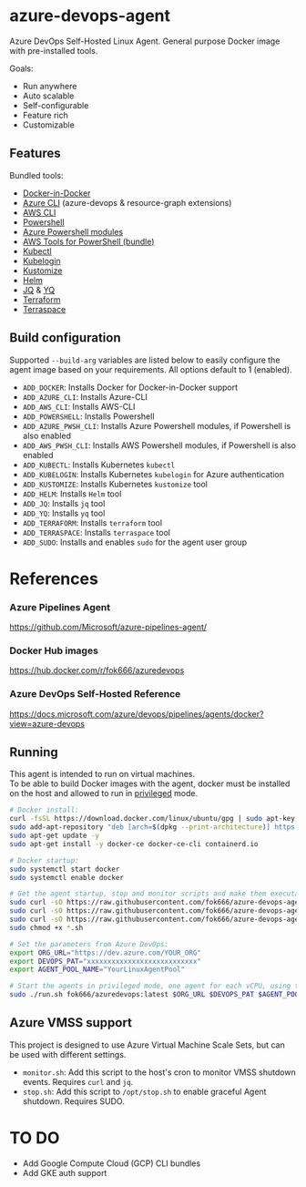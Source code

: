 # azure-devops-agent

Azure DevOps Self-Hosted Linux Agent. General purpose Docker image with pre-installed tools.

Goals:

- Run anywhere
- Auto scalable
- Self-configurable
- Feature rich
- Customizable


## Features

Bundled tools:

- [Docker-in-Docker](https://learn.microsoft.com/azure/devops/pipelines/agents/docker)
- [Azure CLI](https://learn.microsoft.com/cli/azure/install-azure-cli-linux) (azure-devops & resource-graph extensions)
- [AWS CLI](https://docs.aws.amazon.com/cli/latest/userguide/getting-started-install.html)
- [Powershell](https://learn.microsoft.com/powershell/scripting/install/installing-powershell-on-linux)
- [Azure Powershell modules](https://learn.microsoft.com/powershell/azure/install-azps-linux)
- [AWS Tools for PowerShell (bundle)](https://aws.amazon.com/powershell/)
- [Kubectl](https://kubernetes.io/docs/tasks/tools/install-kubectl-linux/)
- [Kubelogin](https://github.com/Azure/kubelogin/releases)
- [Kustomize](https://kubectl.docs.kubernetes.io/installation/kustomize/)
- [Helm](https://helm.sh/docs/intro/install/)
- [JQ](https://github.com/jqlang/jq) & [YQ](https://github.com/mikefarah/yq)
- [Terraform](https://developer.hashicorp.com/terraform/install)
- [Terraspace](https://terraspace.cloud/docs/install/)


## Build configuration

Supported `--build-arg` variables are listed below to easily configure the agent image based on your requirements. All options default to 1 (enabled).

- `ADD_DOCKER`: Installs Docker for Docker-in-Docker support
- `ADD_AZURE_CLI`: Installs Azure-CLI
- `ADD_AWS_CLI`:  Installs AWS-CLI
- `ADD_POWERSHELL`: Installs Powershell
- `ADD_AZURE_PWSH_CLI`: Installs Azure Powershell modules, if Powershell is also enabled
- `ADD_AWS_PWSH_CLI`: Installs AWS Powershell modules, if Powershell is also enabled
- `ADD_KUBECTL`: Installs Kubernetes `kubectl`
- `ADD_KUBELOGIN`: Installs Kubernetes `kubelogin` for Azure authentication
- `ADD_KUSTOMIZE`: Installs Kubernetes `kustomize` tool
- `ADD_HELM`: Installs `Helm` tool
- `ADD_JQ`: Installs `jq` tool
- `ADD_YQ`: Installs `yq` tool
- `ADD_TERRAFORM`: Installs `terraform` tool
- `ADD_TERRASPACE`: Installs `terraspace` tool
- `ADD_SUDO`: Installs and enables `sudo` for the agent user group

# References


### Azure Pipelines Agent
https://github.com/Microsoft/azure-pipelines-agent/


### Docker Hub images
https://hub.docker.com/r/fok666/azuredevops


### Azure DevOps Self-Hosted Reference
https://docs.microsoft.com/azure/devops/pipelines/agents/docker?view=azure-devops


## Running

This agent is intended to run on virtual machines.  
To be able to build Docker images with the agent, docker must be installed on the host and allowed to run in [privileged](https://docs.docker.com/engine/reference/run/#runtime-privilege-and-linux-capabilities) mode.  


``` bash
# Docker install:
curl -fsSL https://download.docker.com/linux/ubuntu/gpg | sudo apt-key add -
sudo add-apt-repository "deb [arch=$(dpkg --print-architecture)] https://download.docker.com/linux/ubuntu $(lsb_release -cs) stable"
sudo apt-get update -y
sudo apt-get install -y docker-ce docker-ce-cli containerd.io

# Docker startup:
sudo systemctl start docker
sudo systemctl enable docker

# Get the agent startup, stop and monitor scripts and make them executable:
sudo curl -sO https://raw.githubusercontent.com/fok666/azure-devops-agent/main/run.sh
sudo curl -sO https://raw.githubusercontent.com/fok666/azure-devops-agent/main/monitor.sh
sudo curl -sO https://raw.githubusercontent.com/fok666/azure-devops-agent/main/stop.sh
sudo chmod +x *.sh

# Set the parameters from Azure DevOps:
export ORG_URL="https://dev.azure.com/YOUR_ORG"
export DEVOPS_PAT="xxxxxxxxxxxxxxxxxxxxxxxxxxx"
export AGENT_POOL_NAME="YourLinuxAgentPool"

# Start the agents in privileged mode, one agent for each vCPU, using the parameters above:
sudo ./run.sh fok666/azuredevops:latest $ORG_URL $DEVOPS_PAT $AGENT_POOL_NAME
```


## Azure VMSS support

This project is designed to use Azure Virtual Machine Scale Sets, but can be used with different settings.

- `monitor.sh`: Add this script to the host's cron to monitor VMSS shutdown events. Requires `curl` and `jq`.
- `stop.sh`: Add this script to `/opt/stop.sh` to enable graceful Agent shutdown. Requires SUDO.


# TO DO

- Add Google Compute Cloud (GCP) CLI bundles
- Add GKE auth support
